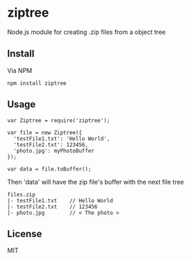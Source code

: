 ziptree
=======

Node.js module for creating .zip files from a object tree

## Install ##
Via NPM

    npm install ziptree
    
## Usage ##

    var Ziptree = require('ziptree');
    
    var file = new Ziptree({
      'testFile1.txt': 'Hello World',
      'testFile2.txt': 123456,
      'photo.jpg': myPhotoBuffer
    });
    
    var data = file.toBuffer();
    
Then 'data' will have the zip file's buffer with the next file tree

    files.zip
    |- testFile1.txt    // Hello World
    |- testFile2.txt    // 123456
    |- photo.jpg        // < The photo >  
    
## License ##

MIT
